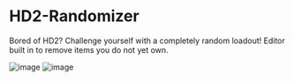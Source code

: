 # HD2-Randomizer
Bored of HD2? Challenge yourself with a completely random loadout! Editor built in to remove items you do not yet own.

![image](https://github.com/user-attachments/assets/37bf6e7d-6e4b-440f-b1d4-3102b287c6f6)
![image](https://github.com/user-attachments/assets/0c32c4a4-80d5-4409-9854-59047ec3e6d9)
